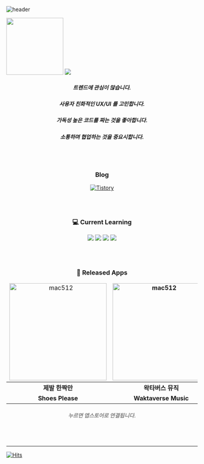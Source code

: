 

![header](https://capsule-render.vercel.app/api?type=waving&height=200&text=YoungkyuSong&fontSize=40&fontAlign=80&fontAlignY=40&color=gradient)

<p>  <img width height = "150" src ="https://github-readme-stats.vercel.app/api?username=youn9k&show_icons=true">    <a href="https://opgc.me/#/users/youn9k" target="_blank"><img src="https://api.opgc.me/githubs/users/youn9k/tag/?theme=basic" /></a> </p>

<div align = "center">
<h5> 트렌드에 관심이 많습니다. </h5>
<h5> 사용자 친화적인 UX/UI 를 고민합니다. </h5>
<h5> 가독성 높은 코드를 짜는 것을 좋아합니다. </h5>
<h5> 소통하며 협업하는 것을 중요시합니다. </h5>
</div>
 
<br><br>
 
<div align = "center">
<h3> Blog </h3>
<a href="https://youngkdevlog.tistory.com/"><img alt="Tistory" src ="https://img.shields.io/badge/Tistory-88d9d0?style=for-the-badge&logo=Tistory&logoColor=white"/></a>
</div>

<br><br>
 
<div align = "center">
<h3> 💻 Current Learning </h3>

<img src="https://img.shields.io/badge/iOS-303030?style=for-the-badge&logo=Apple&logoColor=white"/>
<img src="https://img.shields.io/badge/Swift-E34F26?style=for-the-badge&logo=Swift&logoColor=white"/>
<img src="https://img.shields.io/badge/UIKit-010c1e?style=for-the-badge&logo=Swift&logoColor=white"/>
<img src="https://img.shields.io/badge/SwiftUI-1c4dd2?style=for-the-badge&logo=Swift&logoColor=white"/>
</div>
 
 <br><br>
 
 <div align = "center">
 <h3> 💎 Released Apps </h3>
 
 <table width="100%">
   <thead align="center">
     <tr border: none;>
           <td>
            <a href="https://apps.apple.com/kr/app/%EC%A0%9C%EB%B0%9C-%ED%95%9C%EC%A7%9D%EB%A7%8C-shoes-please/id1622140980">
             <img width="256" alt="mac512" src="https://user-images.githubusercontent.com/60254939/202892998-0daf7640-7000-42c0-8db4-52f77e344122.png">
            </a>
           </td>
           <td><b>
            <a href="https://apps.apple.com/kr/app/waktaverse-music/id1641642735">
            <img width="256" alt="mac512" src="https://user-images.githubusercontent.com/60254939/232179100-bd7243d1-35f2-432b-a316-c6d41d8bf3bc.png">
             </a>
            </b></td>
           <td>
            <a href="https://apps.apple.com/kr/app/%EB%9D%BC%EB%8B%88%ED%8E%98%EC%9D%B4%ED%8D%BC/id1660706595">
             <img width="256" alt="mac512" src="https://user-images.githubusercontent.com/60254939/209456906-e6b5ed18-acab-4d2f-8dcc-9f9e319e2f7c.png">
            </a>
           </td>
     </tr>
   </thead>
   <tbody align="center">
     <tr> 
           <td><b>
             제발 한짝만
           </b></td>
           <td><b>
             왁타버스 뮤직
           </b></td>
           <td><b>
             라니페이퍼
           </b></td>
      </tr>
      <tr> 
            <td><b>
             Shoes Please
            </b></td>
            <td><b>
             Waktaverse Music
            </b></td>
            <td><b>
             RaniPaper
            </b></td>
      </tr>
   </tbody>
 </table>
 <h5> <span style="color:#808080">누르면 앱스토어로 연결됩니다.</span> </h5>
</div>
 
 <br><br>
 
 <hr>
 
 [![Hits](https://hits.seeyoufarm.com/api/count/incr/badge.svg?url=https%3A%2F%2Fgithub.com%2FYoungking0914&count_bg=%237E7E7E&title_bg=%23555555&icon=swift.svg&icon_color=%23FF8D00&title=hits&edge_flat=false)](https://hits.seeyoufarm.com)
 


